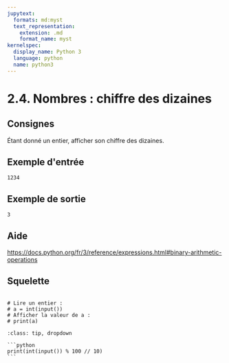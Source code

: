 ```yaml
---
jupytext:
  formats: md:myst
  text_representation:
    extension: .md
    format_name: myst
kernelspec:
  display_name: Python 3
  language: python
  name: python3
---
```


# 2.4. Nombres : chiffre des dizaines

## Consignes

Étant donné un entier, afficher son chiffre des dizaines.

## Exemple d'entrée

```
1234
```

## Exemple de sortie

```
3
```

## Aide

https://docs.python.org/fr/3/reference/expressions.html#binary-arithmetic-operations

## Squelette

```{code-cell} ipython3

# Lire un entier :
# a = int(input())
# Afficher la valeur de a :
# print(a)
```

````{admonition} Cliquez ici pour voir la solution
:class: tip, dropdown

```python
print(int(input()) % 100 // 10)
```
````
